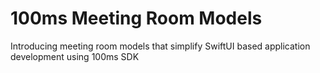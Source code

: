 # 100ms Meeting Room Models

Introducing meeting room models that simplify SwiftUI based application development using 100ms SDK
